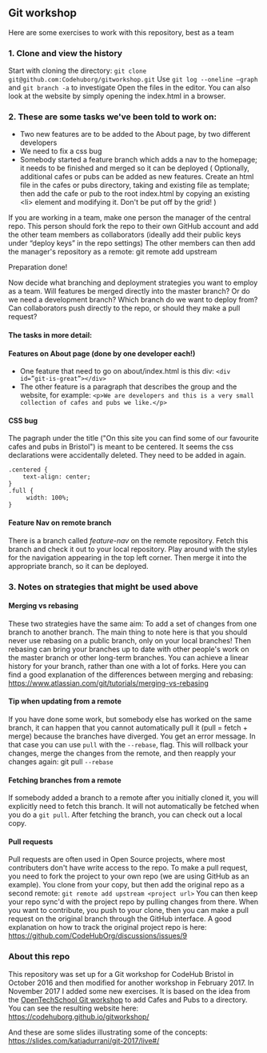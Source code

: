 

## Git workshop 

Here are some exercises to work with this repository, best as a team

### 1. Clone and view the history
Start with cloning the directory: `git clone git@github.com:Codehuborg/gitworkshop.git`
Use `git log --oneline –graph` and `git branch -a` to investigate
Open the files in the editor. You can also look at the website by simply opening the index.html in a browser.  

### 2. These are some tasks we've been told to work on:
- Two new features are to be added to the About page, by two different developers
- We need to fix a css bug
- Somebody started a feature branch which adds a nav to the homepage; it needs to be finished and merged so it can be deployed
( Optionally, additional cafes or pubs can be added as new features. Create an html file in the cafes or pubs directory, taking and existing file as template; then add the cafe or pub to the root index.html by copying an existing \<li\> element and modifying it. Don't be put off by the grid! )

If you are working in a team, make one person the manager of the central repo. This person should fork the repo to their own GitHub account and add the other team members as collaborators (ideally add their public keys under “deploy keys” in the repo settings)
The other members can then add the manager's repository as a remote:
git remote add upstream <github repo url>

Preparation done!

Now decide what branching and deployment strategies you want to employ as a team. Will features be merged directly into the master branch? Or do we need a development branch? Which branch do we want to deploy from? Can collaborators push directly to the repo, or should they make a pull request?

#### The tasks in more detail:

#### Features on About page (done by one developer each!)
- One feature that need to go on about/index.html is this div:
    ```<div id=”git-is-great”></div>```
- The other feature is a paragraph that describes the group and the website, for example:
    ```<p>We are developers and this is a very small collection of cafes and pubs we like.</p>```

#### CSS bug
The pagraph under the title ("On this site you can find some of our favourite cafes and pubs in Bristol") is meant to be centered. It seems the css declarations were accidentally deleted. They need to be added in again.
```
.centered {
    text-align: center;
}
.full {
     width: 100%;
}
```

#### Feature Nav on remote branch
There is a branch called *feature-nav* on the remote repository. Fetch this branch and check it out to your local repository. Play around with the styles for the navigation appearing in the top left corner. Then merge it into the appropriate branch, so it can be deployed. 


### 3. Notes on strategies that might be used above 

#### Merging vs rebasing
These two strategies have the same aim: To add a set of changes from one branch to another branch. The main thing to note here is that you should never use rebasing on a public branch, only on your local branches! Then rebasing can bring your branches up to date with other people's work on the master branch or other long-term branches. You can achieve a linear history for your branch, rather than one with a lot of forks. Here you can find a good explanation of the differences between merging and rebasing:
https://www.atlassian.com/git/tutorials/merging-vs-rebasing

#### Tip when updating from a remote
If you have done some work, but somebody else has worked on the same branch, it can happen that you cannot automatically pull it (pull = fetch + merge) because the branches have diverged. You get an error message. In that case you can use `pull` with the `--rebase`, flag. This will rollback your changes, merge the changes from the remote, and then reapply your changes again:
git pull `--rebase`

#### Fetching branches from a remote
If somebody added a branch to a remote after you initially cloned it, you will explicitly need to fetch this branch. It will not automatically be fetched when you do a `git pull`. After fetching the branch, you can check out a local copy.

#### Pull requests
Pull requests are often used in Open Source projects, where most contributers don't have write access to the repo. To make a pull request, you need to fork the project to your own repo (we are using GitHub as an example). You clone from your copy, but then add the original repo as a second remote: 
`git remote add upstream <project url>`
You can then keep your repo sync'd with the project repo by pulling changes from there. When you want to contribute, you push to your clone, then you can make a pull request on the original branch through the GitHub interface. 
A good explanation on how to track the original project repo is here: https://github.com/CodeHubOrg/discussions/issues/9


### About this repo

This repository was set up for a Git workshop for CodeHub Bristol in October 2016 and then modified for another workshop in February 2017. In November 2017 I added some new exercises. It is based on the idea from the [OpenTechSchool Git workshop](http://opentechschool.github.io/social-coding/) to add Cafes and Pubs to a directory. You can see the resulting website here: https://codehuborg.github.io/gitworkshop/

And these are some slides illustrating some of the concepts: https://slides.com/katjadurrani/git-2017/live#/
